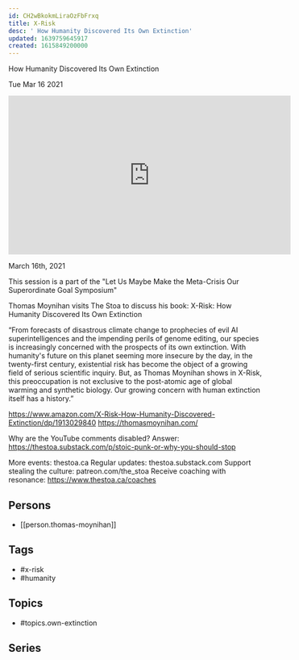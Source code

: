 ```yaml
---
id: CH2wBkokmLiraOzFbFrxq
title: X-Risk
desc: ' How Humanity Discovered Its Own Extinction'
updated: 1639759645917
created: 1615849200000
---
```



 How Humanity Discovered Its Own Extinction

Tue Mar 16 2021

<iframe width="560" height="315" src="https://www.youtube.com/embed/mAImdUrax2Y" title="X-Risk: How Humanity Discovered Its Own Extinction w/ Thomas Moynihan" frameborder="0" allow="accelerometer; autoplay; clipboard-write; encrypted-media; gyroscope; picture-in-picture" allowfullscreen ></iframe>

March 16th, 2021

This session is a part of the "Let Us Maybe Make the Meta-Crisis Our Superordinate Goal Symposium"

Thomas Moynihan visits The Stoa to discuss his book: X-Risk: How Humanity Discovered Its Own Extinction

“From forecasts of disastrous climate change to prophecies of evil AI superintelligences and the impending perils of genome editing, our species is increasingly concerned with the prospects of its own extinction. With humanity's future on this planet seeming more insecure by the day, in the twenty-first century, existential risk has become the object of a growing field of serious scientific inquiry. But, as Thomas Moynihan shows in X-Risk, this preoccupation is not exclusive to the post-atomic age of global warming and synthetic biology. Our growing concern with human extinction itself has a history.”

https://www.amazon.com/X-Risk-How-Humanity-Discovered-Extinction/dp/1913029840
https://thomasmoynihan.com/

Why are the YouTube comments disabled? Answer: https://thestoa.substack.com/p/stoic-punk-or-why-you-should-stop

More events: thestoa.ca
Regular updates: thestoa.substack.com
Support stealing the culture: patreon.com/the_stoa
Receive coaching with resonance: https://www.thestoa.ca/coaches

## Persons

- [[person.thomas-moynihan]]

## Tags

- #x-risk
- #humanity

## Topics

- #topics.own-extinction

## Series



